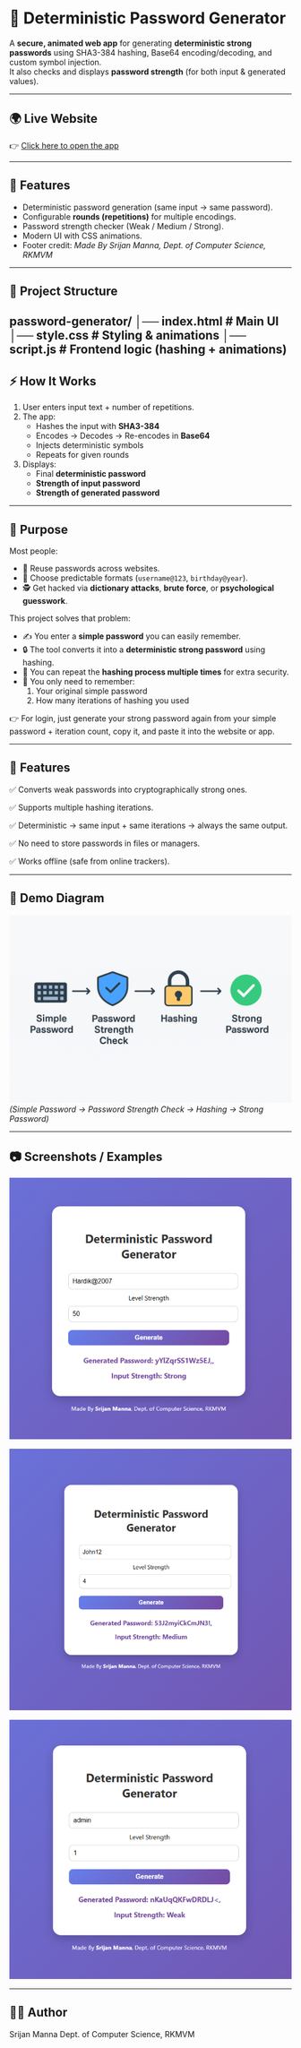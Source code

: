 # 🔐 Deterministic Password Generator

A **secure, animated web app** for generating **deterministic strong passwords** using SHA3-384 hashing, Base64 encoding/decoding, and custom symbol injection.  
It also checks and displays **password strength** (for both input & generated values).  

---
## 🌍 Live Website
👉 [Click here to open the app](https://sr17an.github.io/deterministic-password-generator/)

---

## 🌟 Features
- Deterministic password generation (same input → same password).  
- Configurable **rounds (repetitions)** for multiple encodings.  
- Password strength checker (Weak / Medium / Strong).  
- Modern UI with CSS animations.  
- Footer credit: *Made By Srijan Manna, Dept. of Computer Science, RKMVM*  

---

## 📂 Project Structure
password-generator/
│── index.html # Main UI
│── style.css # Styling & animations
│── script.js # Frontend logic (hashing + animations)
---

## ⚡ How It Works
1. User enters input text + number of repetitions.  
2. The app:
   - Hashes the input with **SHA3-384**  
   - Encodes → Decodes → Re-encodes in **Base64**  
   - Injects deterministic symbols  
   - Repeats for given rounds  
3. Displays:
   - Final **deterministic password**  
   - **Strength of input password**  
   - **Strength of generated password**  

---

## 🚀 Purpose  

Most people:  
- 🔁 Reuse passwords across websites.  
- 📅 Choose predictable formats (`username@123`, `birthday@year`).  
- 🕵️ Get hacked via **dictionary attacks**, **brute force**, or **psychological guesswork**.  

This project solves that problem:  
- ✍️ You enter a **simple password** you can easily remember.  
- 🔒 The tool converts it into a **deterministic strong password** using hashing.  
- 🔁 You can repeat the **hashing process multiple times** for extra security.  
- 🧠 You only need to remember:  
  1. Your original simple password  
  2. How many iterations of hashing you used  

👉 For login, just generate your strong password again from your simple password + iteration count, copy it, and paste it into the website or app.  

---

## 🔑 Features

✅ Converts weak passwords into cryptographically strong ones.

✅ Supports multiple hashing iterations.

✅ Deterministic → same input + same iterations → always the same output.

✅ No need to store passwords in files or managers.

✅ Works offline (safe from online trackers).

---
## 📸 Demo Diagram  

![Password Flow](/Flowchart/FlowChart.png)  
*(Simple Password → Password Strength Check → Hashing → Strong Password)*  

---

## 📷 Screenshots / Examples

![Demo_01](/Screenshot/Demo_1.png) 

![Demo_02](/Screenshot/Demo_2.png) 

![Demo_03](/Screenshot/Demo_3.png) 

---

## 👨‍💻 Author
Srijan Manna
Dept. of Computer Science, RKMVM

